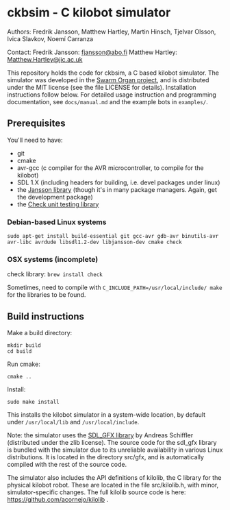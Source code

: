 # ckbsim - C kilobot simulator

Authors: Fredrik Jansson, Matthew Hartley, Martin Hinsch, 
         Tjelvar Olsson, Ivica Slavkov, Noemí Carranza

Contact: 
Fredrik Jansson: fjansson@abo.fi
Matthew Hartley: Matthew.Hartley@jic.ac.uk


This repository holds the code for ckbsim, a C based kilobot simulator. The simulator was developed in the [Swarm Organ project](www.swarm-organ.eu), and is distributed under the MIT license (see the file LICENSE for details). Installation instructions follow below. For detailed usage instruction and programming documentation, see `docs/manual.md` and the example bots in `examples/`.



## Prerequisites
You'll need to have:
- git
- cmake
- avr-gcc (c compiler for the AVR microcontroller, to compile for the kilobot)
- SDL 1.X (including headers for building, i.e. devel packages under linux)
- the [Jansson library](http://www.digip.org/jansson/) (though it's in many package managers. Again, get the development package)
- the [Check unit testing library](http://check.sourceforge.net/)


### Debian-based Linux systems
`sudo apt-get install build-essential git gcc-avr gdb-avr binutils-avr avr-libc avrdude libsdl1.2-dev libjansson-dev cmake check`

### OSX systems (incomplete)

check library:
`brew install check`

Sometimes, need to compile with
`C_INCLUDE_PATH=/usr/local/include/ make`
for the libraries to be found.

## Build instructions

Make a build directory:

	mkdir build
	cd build

Run cmake:

	cmake ..

Install:

	sudo make install

This installs the kilobot simulator in a system-wide location, by default
under `/usr/local/lib` and `/usr/local/include`.


Note: the simulator uses the [SDL_GFX library](http://cms.ferzkopp.net/index.php/software/13-sdl-gfx)
by Andreas Schiffler (distributed under the zlib license). The source
code for the sdl_gfx library is bundled with the simulator due to its
unreliable availability in various Linux distributions. It is located in the
directory src/gfx, and is automatically compiled with the rest of the
source code.

The simulator also includes the API definitions of kilolib, the C
library for the physical kilobot robot. These are located in the file
src/kilolib.h, with minor, simulator-specific changes.
The full kilolib source code is here: https://github.com/acornejo/kilolib .
